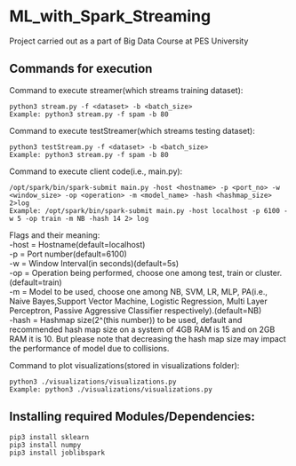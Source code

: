 # ML_with_Spark_Streaming
Project carried out as a part of Big Data Course at PES University

## Commands for execution

Command to execute streamer(which streams training dataset):
```console
python3 stream.py -f <dataset> -b <batch_size>
Example: python3 stream.py -f spam -b 80
```

Command to execute testStreamer(which streams testing dataset):
```console
python3 testStream.py -f <dataset> -b <batch_size>
Example: python3 stream.py -f spam -b 80
```

Command to execute client code(i.e., main.py):
```console
/opt/spark/bin/spark-submit main.py -host <hostname> -p <port_no> -w <window_size> -op <operation> -m <model_name> -hash <hashmap_size> 2>log
Example: /opt/spark/bin/spark-submit main.py -host localhost -p 6100 -w 5 -op train -m NB -hash 14 2> log
```
Flags and their meaning:    
-host = Hostname(default=localhost)    
-p = Port number(default=6100)    
-w = Window Interval(in seconds)(default=5s)     
-op = Operation being performed, choose one among test, train or cluster.(default=train)     
-m = Model to be used, choose one among NB, SVM, LR, MLP, PA(i.e., Naive Bayes,Support Vector Machine, Logistic Regression, Multi Layer Perceptron, Passive Aggressive Classifier respectively).(default=NB)   
-hash = Hashmap size(2^(this number)) to be used, default and recommended hash map size on a system of 4GB RAM is 15 and on 2GB RAM it is 10. But please note that decreasing the hash map size may impact the performance of model due to collisions.

Command to plot visualizations(stored in visualizations folder):
```console
python3 ./visualizations/visualizations.py
Example: python3 ./visualizations/visualizations.py
```

## Installing required Modules/Dependencies:
```console
pip3 install sklearn
pip3 install numpy
pip3 install joblibspark
```